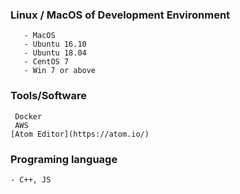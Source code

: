 ### Linux / MacOS of Development Environment
```
   - MacOS
   - Ubuntu 16.10
   - Ubuntu 18.04
   - CentOS 7
   - Win 7 or above
``` 
### Tools/Software
     Docker
     AWS
    [Atom Editor](https://atom.io/)
    
### Programing language
    - C++, JS

